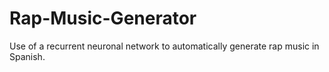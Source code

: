 # Rap-Music-Generator
Use of a recurrent neuronal network to automatically generate rap music in Spanish.
